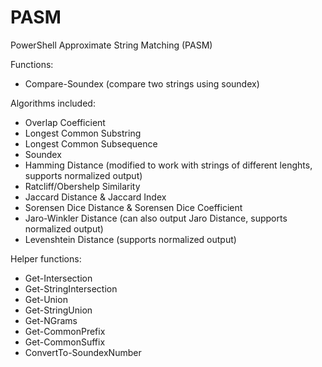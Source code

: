 PASM
====

PowerShell Approximate String Matching (PASM)

Functions:
- Compare-Soundex (compare two strings using soundex)

Algorithms included:
- Overlap Coefficient
- Longest Common Substring
- Longest Common Subsequence
- Soundex
- Hamming Distance (modified to work with strings of different lenghts, supports normalized output)
- Ratcliff/Obershelp Similarity
- Jaccard Distance & Jaccard Index
- Sorensen Dice Distance & Sorensen Dice Coefficient
- Jaro-Winkler Distance (can also output Jaro Distance, supports normalized output)
- Levenshtein Distance (supports normalized output)

Helper functions:
- Get-Intersection
- Get-StringIntersection
- Get-Union
- Get-StringUnion
- Get-NGrams
- Get-CommonPrefix
- Get-CommonSuffix
- ConvertTo-SoundexNumber
